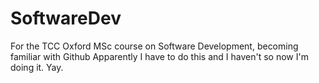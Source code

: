 # SoftwareDev
For the TCC Oxford MSc course on Software Development, becoming familiar with Github
Apparently I have to do this and I haven't so now I'm doing it. Yay.
